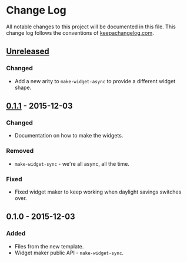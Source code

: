# Change Log
All notable changes to this project will be documented in this file. This change log follows the conventions of [keepachangelog.com](http://keepachangelog.com/).

## [Unreleased][unreleased]
### Changed
- Add a new arity to `make-widget-async` to provide a different widget shape.

## [0.1.1] - 2015-12-03
### Changed
- Documentation on how to make the widgets.

### Removed
- `make-widget-sync` - we're all async, all the time.

### Fixed
- Fixed widget maker to keep working when daylight savings switches over.

## 0.1.0 - 2015-12-03
### Added
- Files from the new template.
- Widget maker public API - `make-widget-sync`.

[unreleased]: https://github.com/your-name/rtc-viewr/compare/0.1.1...HEAD
[0.1.1]: https://github.com/your-name/rtc-viewr/compare/0.1.0...0.1.1
